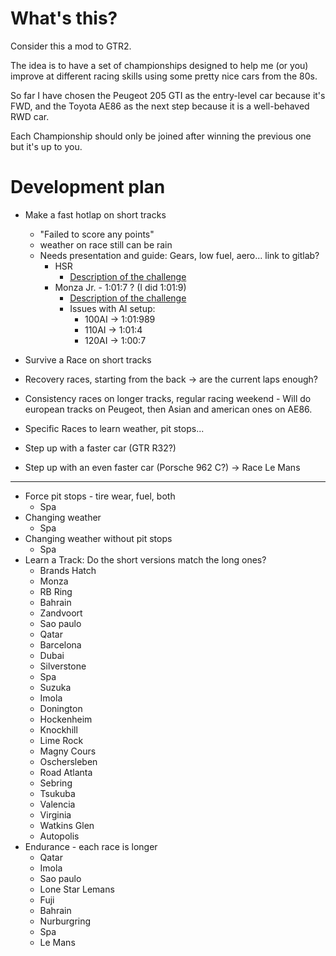 # What's this?

Consider this a mod to GTR2.

The idea is to have a set of championships designed to help me (or you) improve at different racing skills using some pretty nice cars from the 80s.

So far I have chosen the Peugeot 205 GTI as the entry-level car because it's FWD, and the Toyota AE86 as the next step because it is a well-behaved RWD car.

Each Championship should only be joined after winning the previous one but it's up to you.

# Development plan
- Make a fast hotlap on short tracks
  - "Failed to score any points"
  - weather on race still can be rain
  - Needs presentation and guide: Gears, low fuel, aero... link to gitlab?
    - HSR
      - [Description of the challenge](80s_GROWTH_001_Hotlaps_HSR_205.md)
    - Monza Jr. - 1:01:7 ? (I did 1:01:9) 
      - [Description of the challenge](80s_GROWTH_001_Hotlaps_MonzaJR_205.md)
      - Issues with AI setup:
        - 100AI -> 1:01:989 
        - 110AI -> 1:01:4
        - 120AI -> 1:00:7


- Survive a Race on short tracks
- Recovery races, starting from the back -> are the current laps enough?
- Consistency races on longer tracks, regular racing weekend - Will do european tracks on Peugeot, then Asian and american ones on AE86.
- Specific Races to learn weather, pit stops...
- Step up with a faster car (GTR R32?)
- Step up with an even faster car (Porsche 962 C?) -> Race Le Mans
-------
- Force pit stops - tire wear, fuel, both
  - Spa
- Changing weather
  - Spa
- Changing weather without pit stops
  - Spa
- Learn a Track: Do the short versions match the long ones?
  - Brands Hatch
  - Monza
  - RB Ring
  - Bahrain
  - Zandvoort
  - Sao paulo
  - Qatar
  - Barcelona
  - Dubai
  - Silverstone
  - Spa
  - Suzuka
  - Imola
  - Donington
  - Hockenheim
  - Knockhill
  - Lime Rock
  - Magny Cours
  - Oschersleben
  - Road Atlanta
  - Sebring
  - Tsukuba
  - Valencia
  - Virginia
  - Watkins Glen
  - Autopolis
- Endurance - each race is longer
  - Qatar
  - Imola
  - Sao paulo
  - Lone Star Lemans
  - Fuji
  - Bahrain
  - Nurburgring
  - Spa
  - Le Mans
